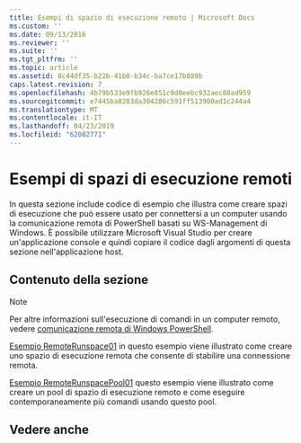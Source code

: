 ```yaml
---
title: Esempi di spazio di esecuzione remoto | Microsoft Docs
ms.custom: ''
ms.date: 09/13/2016
ms.reviewer: ''
ms.suite: ''
ms.tgt_pltfrm: ''
ms.topic: article
ms.assetid: 8c44df35-b22b-41b0-b34c-ba7ce17b889b
caps.latest.revision: 7
ms.openlocfilehash: 4b79b533e9fb926e851c9d0eebc932aec80ad959
ms.sourcegitcommit: e7445ba8203da304286c591ff513900ad1c244a4
ms.translationtype: MT
ms.contentlocale: it-IT
ms.lasthandoff: 04/23/2019
ms.locfileid: "62082771"
---
```

# <a name="remote-runspace-samples"></a>Esempi di spazi di esecuzione remoti

In questa sezione include codice di esempio che illustra come creare spazi di esecuzione che può essere usato per connettersi a un computer usando la comunicazione remota di PowerShell basati su WS-Management di Windows. È possibile utilizzare Microsoft Visual Studio per creare un'applicazione console e quindi copiare il codice dagli argomenti di questa sezione nell'applicazione host.

## <a name="in-this-section"></a>Contenuto della sezione

> [!NOTE]
> Per altre informazioni sull'esecuzione di comandi in un computer remoto, vedere [comunicazione remota di Windows PowerShell](https://msdn.microsoft.com/en-us/library/ee706563(v=vs.85).aspx).

 [Esempio RemoteRunspace01](./remoterunspace01-sample.md) in questo esempio viene illustrato come creare uno spazio di esecuzione remota che consente di stabilire una connessione remota.

 [Esempio RemoteRunspacePool01](./remoterunspacepool01-sample.md) questo esempio viene illustrato come creare un pool di spazio di esecuzione remoto e come eseguire contemporaneamente più comandi usando questo pool.

## <a name="see-also"></a>Vedere anche
